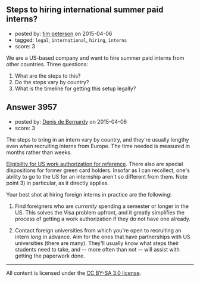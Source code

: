 ## Steps to hiring international summer paid interns?

- posted by: [tim peterson](https://stackexchange.com/users/360327/tim-peterson) on 2015-04-06
- tagged: `legal`, `international`, `hiring`, `interns`
- score: 3

<p>We are a US-based company and want to hire summer paid interns from other countries. Three questions:</p>

<ol>
<li>What are the steps to this?</li>
<li>Do the steps vary by country?</li>
<li>What is the timeline for getting this setup legally?</li>
</ol>



## Answer 3957

- posted by: [Denis de Bernardy](https://stackexchange.com/users/182468/denis-de-bernardy) on 2015-04-06
- score: 3

<p>The steps to bring in an intern vary by country, and they're usually lengthy even when recruiting interns from Europe. The time needed is measured in months rather than weeks.</p>

<p><a href="https://gist.github.com/ivolo/d1bb0137a7f1e3a0d017" rel="nofollow">Eligibility for US work authorization for reference</a>. There also are special dispositions for former green card holders. Insofar as I can recollect, one's ability to go to the US for an internship aren't so different from them. Note point 3) in particular, as it directly applies.</p>

<p>Your best shot at hiring foreign interns in practice are the following:</p>

<ol>
<li><p>Find foreigners who are <em>currently</em> spending a semester or longer in the US. This solves the Visa problem upfront, and it greatly simplifies the process of getting a work authorization if they do not have one already.</p></li>
<li><p>Contact foreign universities from which you're open to recruiting an intern <em>long</em> in advance. Aim for the ones that have partnerships with US universities (there are many). They'll usually know what steps their students need to take, and -- more often than not -- will assist with getting the paperwork done.</p></li>
</ol>




---

All content is licensed under the [CC BY-SA 3.0 license](https://creativecommons.org/licenses/by-sa/3.0/).
